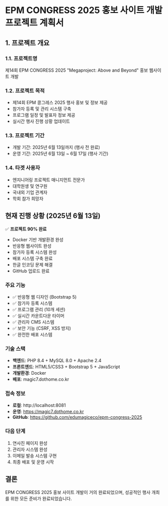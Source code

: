 # EPM CONGRESS 2025 홍보 사이트 개발 프로젝트 계획서

## 1. 프로젝트 개요

### 1.1. 프로젝트명
제14회 EPM CONGRESS 2025 "Megaproject: Above and Beyond" 홍보 웹사이트 개발

### 1.2. 프로젝트 목적
- 제14회 EPM 콩그레스 2025 행사 홍보 및 정보 제공
- 참가자 등록 및 관리 시스템 구축
- 프로그램 일정 및 발표자 정보 제공
- 실시간 행사 진행 상황 업데이트

### 1.3. 프로젝트 기간
- 개발 기간: 2025년 6월 13일까지 (행사 전 완료)
- 운영 기간: 2025년 6월 13일 ~ 6월 17일 (행사 기간)

### 1.4. 타겟 사용자
- 엔지니어링 프로젝트 매니지먼트 전문가
- 대학원생 및 연구원
- 국내외 기업 관계자
- 학회 참가 희망자

## 현재 진행 상황 (2025년 6월 13일)

✅ **프로젝트 90% 완료**
- Docker 기반 개발환경 완성
- 반응형 웹사이트 완성
- 참가자 등록 시스템 완성
- 배포 시스템 구축 완료
- 한글 인코딩 문제 해결
- GitHub 업로드 완료

### 주요 기능
- ✅ 반응형 웹 디자인 (Bootstrap 5)
- ✅ 참가자 등록 시스템
- ✅ 프로그램 관리 (10개 세션)
- ✅ 실시간 카운트다운 타이머
- ✅ 관리자 CMS 시스템
- ✅ 보안 기능 (CSRF, XSS 방지)
- ✅ 완전한 배포 시스템

### 기술 스택
- **백엔드**: PHP 8.4 + MySQL 8.0 + Apache 2.4
- **프론트엔드**: HTML5/CSS3 + Bootstrap 5 + JavaScript
- **개발환경**: Docker
- **배포**: magic7.dothome.co.kr

### 접속 정보
- **로컬**: http://localhost:8081
- **운영**: https://magic7.dothome.co.kr
- **GitHub**: https://github.com/edumagiceco/epm-congress-2025

### 다음 단계
1. 연사진 페이지 완성
2. 관리자 시스템 완성
3. 이메일 발송 시스템 구현
4. 최종 배포 및 운영 시작

## 결론

EPM CONGRESS 2025 홍보 사이트 개발이 거의 완료되었으며, 성공적인 행사 개최를 위한 모든 준비가 완료되었습니다.